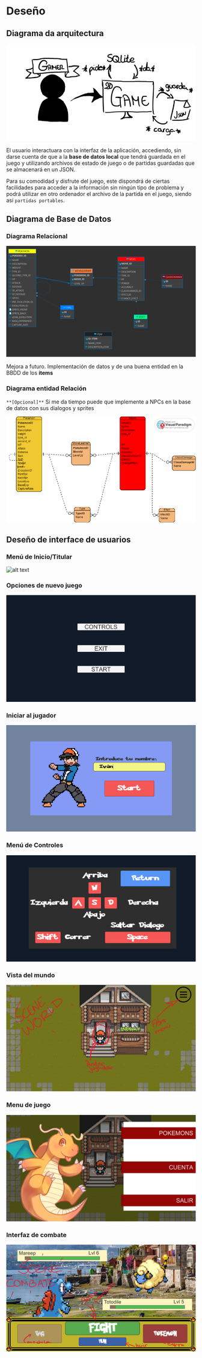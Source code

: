 # Deseño

## Diagrama da arquitectura

![alt text](<../img/esquemaJuego.png>)

El usuario interactuara con la interfaz de la aplicación, accediendo, sin darse cuenta de que a la **base de datos local** que tendrá guardada en el juego y utilizando archivos de estado de juego o de partidas guardadas que se almacenará en un JSON.

Para su comodidad y disfrute del juego, este dispondrá de ciertas facilidades para acceder a la información sin ningún tipo de problema y podrá utilizar en otro ordenador el archivo de la partida en el juego, siendo así `partidas portables`.

## Diagrama de Base de Datos

### Diagrama Relacional
![alt text](../img/DiagramaBBDD.drawio.png)

Mejora a futuro. Implementación de datos y de una buena entidad en la BBDD de los **items**

### Diagrama entidad Relación

`**[Opcional]**` Si me da tiempo puede que implemente a NPCs en la base de datos con sus dialogos y sprites

![alt text](<../img/ER Pokemon.png>)


## Deseño de interface de usuarios

### Menú de Inicio/Titular
![alt text](../img/Title.png)

### Opciones de nuevo juego
![alt text](../img/MenuStart.png)

### Iniciar al jugador
![alt text](../img/Inicio.png)

### Menú de Controles
![alt text](../img/Controls.png)

### Vista del mundo
![alt text](../img/WorldInterface.png)

### Menu de juego
![alt text](../img/Menu.png)

### Interfaz de combate
![alt text](../img/Combate.png)
